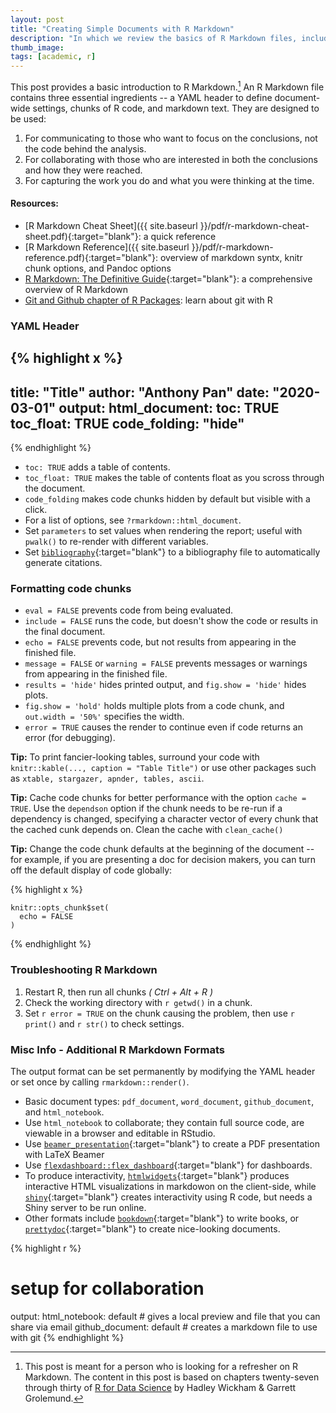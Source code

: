 ```yaml
---
layout: post
title: "Creating Simple Documents with R Markdown"
description: "In which we review the basics of R Markdown files, including the YAML header, code chunk options, and formatting options."
thumb_image: 
tags: [academic, r]
---
```


This post provides a basic introduction to R Markdown.[^1] An R Markdown file contains three essential ingredients -- a YAML header to define document-wide settings, chunks of R code, and markdown text. They are designed to be used:

1. For communicating to those who want to focus on the conclusions, not the code behind the analysis.
2. For collaborating with those who are interested in both the conclusions and how they were reached.
3. For capturing the work you do and what you were thinking at the time.

[^1]: This post is meant for a person who is looking for a refresher on R Markdown. The content in this post is based on chapters twenty-seven through thirty of [R for Data Science](https://r4ds.had.co.nz/index.html) by Hadley Wickham & Garrett Grolemund.


#### Resources:

- [R Markdown Cheat Sheet]({{ site.baseurl }}/pdf/r-markdown-cheat-sheet.pdf){:target="blank"}: a quick reference
- [R Markdown Reference]({{ site.baseurl }}/pdf/r-markdown-reference.pdf){:target="blank"}: overview of markdown syntx, knitr chunk options, and Pandoc options
- [R Markdown: The Definitive Guide](https://bookdown.org/yihui/rmarkdown/){:target="blank"}: a comprehensive overview of R Markdown
- [Git and Github chapter of R Packages](http://r-pkgs.had.co.nz/git.html): learn about git with R

### YAML Header

{% highlight x %}
---
title: "Title"
author: "Anthony Pan"
date: "2020-03-01"
output: 
  html_document: 
    toc: TRUE
    toc_float: TRUE
    code_folding: "hide"
---
{% endhighlight %}

* `toc: TRUE` adds a table of contents.
* `toc_float: TRUE` makes the table of contents float as you scross through the document.
* `code_folding` makes code chunks hidden by default but visible with a click.
* For a list of options, see `?rmarkdown::html_document`.
* Set `parameters` to set values when rendering the report; useful with `pwalk()` to re-render with different variables.
* Set [`bibliography`](https://rmarkdown.rstudio.com/authoring_bibliographies_and_citations.html){:target="blank"} to a bibliography file to automatically generate citations.

### Formatting code chunks

* `eval = FALSE` prevents code from being evaluated.
* `include = FALSE` runs the code, but doesn't show the code or results in the final document.
* `echo = FALSE` prevents code, but not results from appearing in the finished file.
* `message = FALSE` or `warning = FALSE` prevents messages or warnings from appearing in the finished file.
* `results = 'hide'` hides printed output, and `fig.show = 'hide'` hides plots.
* `fig.show = 'hold'` holds multiple plots from a code chunk, and `out.width = '50%'` specifies the width.
* `error = TRUE` causes the render to continue even if code returns an error (for debugging).

**Tip:** To print fancier-looking tables, surround your code with `knitr::kable(..., caption = "Table Title")` or use other packages such as `xtable, stargazer, apnder, tables, ascii`.

**Tip:** Cache code chunks for better performance with the option `cache = TRUE`. Use the `dependson` option if the chunk needs to be re-run if a dependency is changed, specifying a character vector of every chunk that the cached cunk depends on. Clean the cache with `clean_cache()`

**Tip:** Change the code chunk defaults at the beginning of the document -- for example, if you are presenting a doc for decision makers, you can turn off the default display of code globally:

{% highlight x %}
```{r example_setup_chunk, include = FALSE}
knitr::opts_chunk$set(
  echo = FALSE
)
```
{% endhighlight %}


### Troubleshooting R Markdown

1. Restart R, then run all chunks *( Ctrl + Alt + R )*
2. Check the working directory with `r getwd()` in a chunk.
3. Set `r error = TRUE` on the chunk causing the problem, then use `r print()` and `r str()` to check settings.

### Misc Info - Additional R Markdown Formats

The output format can be set permanently by modifying the YAML header or set once by calling `rmarkdown::render()`.

* Basic document types: `pdf_document`, `word_document`, `github_document`, and `html_notebook`.
* Use `html_notebook` to collaborate; they contain full source code, are viewable in a browser and editable in RStudio.
* Use [`beamer_presentation`](https://bookdown.org/yihui/rmarkdown/beamer-presentation.html){:target="blank"} to create a PDF presentation with LaTeX Beamer
* Use [`flexdashboard::flex_dashboard`](https://rmarkdown.rstudio.com/flexdashboard/){:target="blank"} for dashboards.
* To produce interactivity, [`htmlwidgets`](http://www.htmlwidgets.org/){:target="blank"} produces interactive HTML visualizations in markdowon on the client-side, while [`shiny`](https://shiny.rstudio.com/){:target="blank"} creates interactivity using R code, but needs a Shiny server to be run online.
* Other formats include [`bookdown`](https://bookdown.org/yihui/bookdown/){:target="blank"} to write books, or [`prettydoc`](https://github.com/yixuan/prettydoc/){:target="blank"} to create nice-looking documents.

{% highlight r %}
# setup for collaboration
output:
  html_notebook: default   # gives a local preview and file that you can share via email
  github_document: default # creates a markdown file to use with git
{% endhighlight %}
